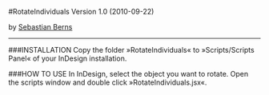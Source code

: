 #RotateIndividuals
Version 1.0 (2010-09-22)

by [Sebastian Berns](http://sebastianberns.com)

---

###INSTALLATION
Copy the folder »RotateIndividuals« to »Scripts/Scripts Panel« of your InDesign installation.

###HOW TO USE
In InDesign, select the object you want to rotate.
Open the scripts window and double click »RotateIndividuals.jsx«.